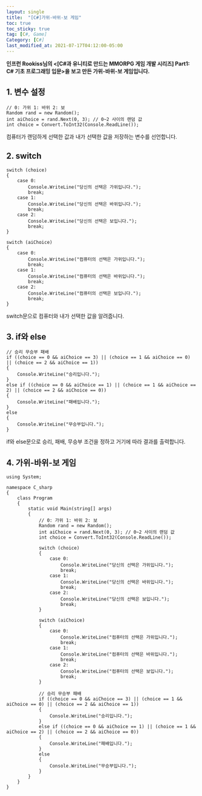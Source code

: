 ```yaml
---
layout: single
title:  "[C#]가위-바위-보 게임"
toc: true
toc_sticky: true
tag: [C#, Game]
Category: [C#]
last_modified_at: 2021-07-17T04:12:00-05:00
---
```


**인프런 Rookiss님의 <[C#과 유니티로 만드는 MMORPG 게임 개발 시리즈] Part1: C# 기초 프로그래밍 입문>을 보고 만든 가위-바위-보 게임입니다.**

## 1. 변수 설정

    // 0: 가위 1: 바위 2: 보
    Random rand = new Random();
    int aiChoice = rand.Next(0, 3); // 0~2 사이의 랜덤 값
    int choice = Convert.ToInt32(Console.ReadLine());
            
컴퓨터가 랜덤하게 선택한 값과 내가 선택한 값을 저장하는 변수를 선언합니다.

## 2. switch

    switch (choice)
    {
        case 0:
            Console.WriteLine("당신의 선택은 가위입니다.");
            break;
        case 1:
            Console.WriteLine("당신의 선택은 바위입니다.");
            break;
        case 2:
            Console.WriteLine("당신의 선택은 보입니다.");
            break;
    }

    switch (aiChoice)
    {
        case 0:
            Console.WriteLine("컴퓨터의 선택은 가위입니다.");
            break;
        case 1:
            Console.WriteLine("컴퓨터의 선택은 바위입니다.");
            break;
        case 2:
            Console.WriteLine("컴퓨터의 선택은 보입니다.");
            break;
    }
            
switch문으로 컴퓨터와 내가 선택한 값을 알려줍니다.

## 3. if와 else

    // 승리 무승부 패배
    if ((choice == 0 && aiChoice == 3) || (choice == 1 && aiChoice == 0) || (choice == 2 && aiChoice == 1))
    {
        Console.WriteLine("승리입니다.");
    }
    else if ((choice == 0 && aiChoice == 1) || (choice == 1 && aiChoice == 2) || (choice == 2 && aiChoice == 0))
    {
        Console.WriteLine("패배입니다.");
    }
    else
    {
        Console.WriteLine("무승부입니다.");
    }
  
if와 else문으로 승리, 패배, 무승부 조건을 정하고 거기에 따라 결과를 출력합니다.

## 4. 가위-바위-보 게임

    using System;

    namespace C_sharp
    {
        class Program
        {
            static void Main(string[] args)
            {
                // 0: 가위 1: 바위 2: 보
                Random rand = new Random();
                int aiChoice = rand.Next(0, 3); // 0~2 사이의 랜덤 값
                int choice = Convert.ToInt32(Console.ReadLine());

                switch (choice)
                {
                    case 0:
                        Console.WriteLine("당신의 선택은 가위입니다.");
                        break;
                    case 1:
                        Console.WriteLine("당신의 선택은 바위입니다.");
                        break;
                    case 2:
                        Console.WriteLine("당신의 선택은 보입니다.");
                        break;
                }

                switch (aiChoice)
                {
                    case 0:
                        Console.WriteLine("컴퓨터의 선택은 가위입니다.");
                        break;
                    case 1:
                        Console.WriteLine("컴퓨터의 선택은 바위입니다.");
                        break;
                    case 2:
                        Console.WriteLine("컴퓨터의 선택은 보입니다.");
                        break;
                }

                // 승리 무승부 패배
                if ((choice == 0 && aiChoice == 3) || (choice == 1 && aiChoice == 0) || (choice == 2 && aiChoice == 1))
                {
                    Console.WriteLine("승리입니다.");
                }
                else if ((choice == 0 && aiChoice == 1) || (choice == 1 && aiChoice == 2) || (choice == 2 && aiChoice == 0))
                {
                    Console.WriteLine("패배입니다.");
                }
                else
                {
                    Console.WriteLine("무승부입니다.");
                }
            }
        }
    }
